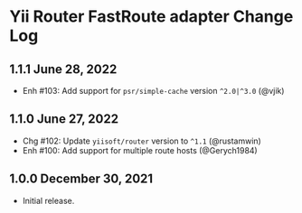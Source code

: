 # Yii Router FastRoute adapter Change Log

## 1.1.1 June 28, 2022

- Enh #103: Add support for `psr/simple-cache` version `^2.0|^3.0` (@vjik)

## 1.1.0 June 27, 2022

- Chg #102: Update `yiisoft/router` version to `^1.1` (@rustamwin)
- Enh #100: Add support for multiple route hosts (@Gerych1984)

## 1.0.0 December 30, 2021

- Initial release.
